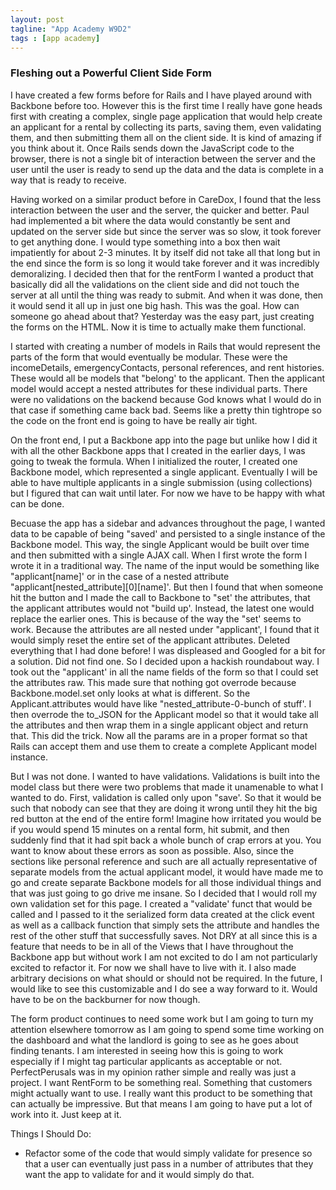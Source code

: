 ```yaml
---
layout: post
tagline: "App Academy W9D2"
tags : [app academy]
---
```



### Fleshing out a Powerful Client Side Form

I have created a few forms before for Rails and I have played around with Backbone before too. However this is the first time I really have gone heads first with creating a complex, single page application that would help create an applicant for a rental by collecting its parts, saving them, even validating them, and then submitting them all on the client side. It is kind of amazing if you think about it. Once Rails sends down the JavaScript code to the browser, there is not a single bit of interaction between the server and the user until the user is ready to send up the data and the data is complete in a way that is ready to receive.

Having worked on a similar product before in CareDox, I found that the less interaction between the user and the server, the quicker and better. Paul had implemented a bit where the data would constantly be sent and updated on the server side but since the server was so slow, it took forever to get anything done. I would type something into a box then wait impatiently for about 2-3 minutes. It by itself did not take all that long but in the end since the form is so long it would take forever and it was incredibly demoralizing. I decided then that for the rentForm I wanted a product that basically did all the validations on the client side and did not touch the server at all until the thing was ready to submit. And when it was done, then it would send it all up in just one big hash. This was the goal. How can someone go ahead about that? Yesterday was the easy part, just creating the forms on the HTML. Now it is time to actually make them functional.

I started with creating a number of models in Rails that would represent the parts of the form that would eventually be modular. These were the incomeDetails, emergencyContacts, personal references, and rent histories. These would all be models that "belong' to the applicant. Then the applicant model would accept a nested attributes for these individual parts. There were no validations on the backend because God knows what I would do in that case if something came back bad. Seems like a pretty thin tightrope so the code on the front end is going to have be really air tight.

On the front end, I put a Backbone app into the page but unlike how I did it with all the other Backbone apps that I created in the earlier days, I was going to tweak the formula. When I initialized the router, I created one Backbone model, which represented a single applicant. Eventually I will be able to have multiple applicants in a single submission (using collections) but I figured that can wait until later. For now we have to be happy with what can be done.

Becuase the app has a sidebar and advances throughout the page, I wanted data to be capable of being "saved' and persisted to a single instance of the Backbone model. This way, the single Applicant would be built over time and then submitted with a single AJAX call. When I first wrote the form I wrote it in a traditional way. The name of the input would be something like "applicant\[name\]' or in the case of a nested attribute "applicant\[nested_attribute\]\[0\]\[name\]'. But then I found that when someone hit the button and I made the call to Backbone to "set' the attributes, that the applicant attributes would not "build up'. Instead, the latest one would replace the earlier ones. This is because of the way the "set' seems to work. Because the attributes are all nested under "applicant', I found that it would simply reset the entire set of the applicant attributes. Deleted everything that I had done before! I was displeased and Googled for a bit for a solution. Did not find one. So I decided upon a hackish roundabout way. I took out the "applicant' in all the name fields of the form so that I could set the attributes raw. This made sure that nothing got overrode because Backbone.model.set only looks at what is different. So the Applicant.attributes would have like "nested_attribute-0-bunch of stuff'. I then overrode the to_JSON for the Applicant model so that it would take all the attributes and then wrap them in a single applicant object and return that. This did the trick. Now all the params are in a proper format so that Rails can accept them and use them to create a complete Applicant model instance.

But I was not done. I wanted to have validations. Validations is built into the model class but there were two problems that made it unamenable to what I wanted to do. First, validation is called only upon "save'. So that it would be such that nobody can see that they are doing it wrong until they hit the big red button at the end of the entire form! Imagine how irritated you would be if you would spend 15 minutes on a rental form, hit submit, and then suddenly find that it had spit back a whole bunch of crap errors at you. You want to know about these errors as soon as possible. Also, since the sections like personal reference and such are all actually representative of separate models from the actual applicant model, it would have made me to go and create separate Backbone models for all those individual things and that was just going to go drive me insane. So I decided that I would roll my own validation set for this page. I created a "validate' funct that would be called and I passed to it the serialized form data created at the click event as well as a callback function that simply sets the attribute and handles the rest of the other stuff that successfully saves. Not DRY at all since this is a feature that needs to be in all of the Views that I have throughout the Backbone app but without work I am not excited to do I am not particularly excited to refactor it. For now we shall have to live with it. I also made arbitrary decisions on what should or should not be required. In the future, I would like to see this customizable and I do see a way forward to it. Would have to be on the backburner for now though.

The form product continues to need some work but I am going to turn my attention elsewhere tomorrow as I am going to spend some time working on the dashboard and what the landlord is going to see as he goes about finding tenants. I am interested in seeing how this is going to work especially if I might tag particular applicants as acceptable or not. PerfectPerusals was in my opinion rather simple and really was just a project. I want RentForm to be something real. Something that customers might actually want to use. I really want this product to be something that can actually be impressive. But that means I am going to have put a lot of work into it. Just keep at it.

Things I Should Do: 

* Refactor some of the code that would simply validate for presence so that a user can eventually just pass in a number of attributes that they want the app to validate for and it would simply do that.